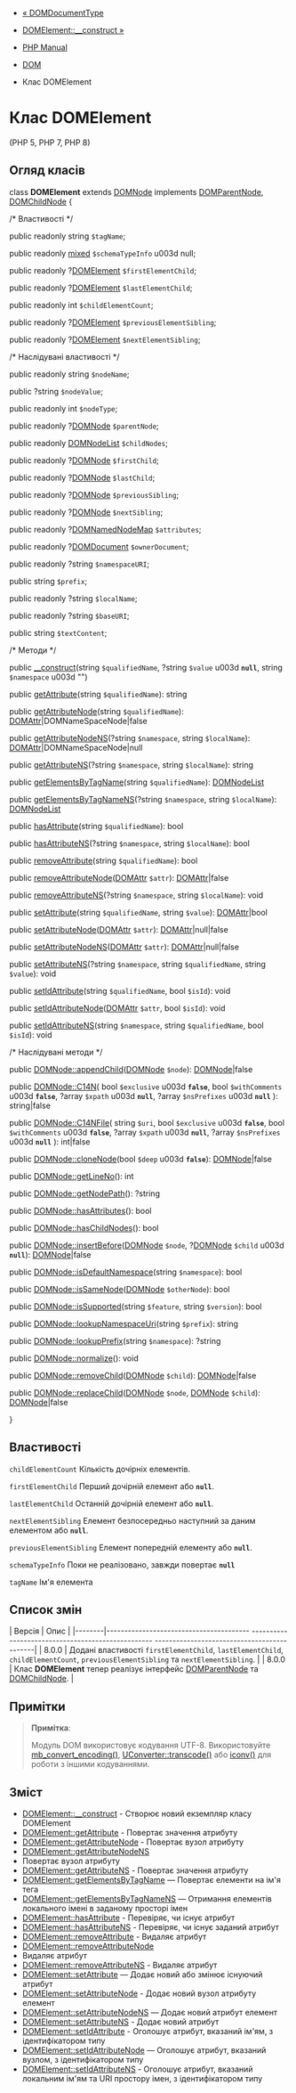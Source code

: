 - [« DOMDocumentType](class.domdocumenttype.md)
- [DOMElement::\_\_construct »](domelement.construct.md)

- [PHP Manual](index.md)
- [DOM](book.dom.md)
- Клас DOMElement

# Клас DOMElement

(PHP 5, PHP 7, PHP 8)

## Огляд класів

class **DOMElement** extends [DOMNode](class.domnode.md) implements
[DOMParentNode](class.domparentnode.md),
[DOMChildNode](class.domchildnode.md) {

/\* Властивості \*/

public readonly string `$tagName`;

public readonly
[mixed](language.types.declarations.md#language.types.declarations.mixed)
`$schemaTypeInfo` u003d null;

public readonly ?[DOMElement](class.domelement.md)
`$firstElementChild`;

public readonly ?[DOMElement](class.domelement.md)
`$lastElementChild`;

public readonly int `$childElementCount`;

public readonly ?[DOMElement](class.domelement.md)
`$previousElementSibling`;

public readonly ?[DOMElement](class.domelement.md)
`$nextElementSibling`;

/\* Наслідувані властивості \*/

public readonly string `$nodeName`;

public ?string `$nodeValue`;

public readonly int `$nodeType`;

public readonly ?[DOMNode](class.domnode.md) `$parentNode`;

public readonly [DOMNodeList](class.domnodelist.md) `$childNodes`;

public readonly ?[DOMNode](class.domnode.md) `$firstChild`;

public readonly ?[DOMNode](class.domnode.md) `$lastChild`;

public readonly ?[DOMNode](class.domnode.md) `$previousSibling`;

public readonly ?[DOMNode](class.domnode.md) `$nextSibling`;

public readonly ?[DOMNamedNodeMap](class.domnamednodemap.md)
`$attributes`;

public readonly ?[DOMDocument](class.domdocument.md) `$ownerDocument`;

public readonly ?string `$namespaceURI`;

public string `$prefix`;

public readonly ?string `$localName`;

public readonly ?string `$baseURI`;

public string `$textContent`;

/\* Методи \*/

public [\_\_construct](domelement.construct.md)(string
`$qualifiedName`, ?string `$value` u003d **`null`**, string `$namespace` u003d
"")

public [getAttribute](domelement.getattribute.md)(string
`$qualifiedName`): string

public [getAttributeNode](domelement.getattributenode.md)(string
`$qualifiedName`):
[DOMAttr](class.domattr.md)\|DOMNameSpaceNode\|false

public [getAttributeNodeNS](domelement.getattributenodens.md)(?string
`$namespace`, string `$localName`):
[DOMAttr](class.domattr.md)\|DOMNameSpaceNode\|null

public [getAttributeNS](domelement.getattributens.md)(?string
`$namespace`, string `$localName`): string

public
[getElementsByTagName](domelement.getelementsbytagname.md)(string
`$qualifiedName`): [DOMNodeList](class.domnodelist.md)

public
[getElementsByTagNameNS](domelement.getelementsbytagnamens.md)(?string
`$namespace`, string `$localName`):
[DOMNodeList](class.domnodelist.md)

public [hasAttribute](domelement.hasattribute.md)(string
`$qualifiedName`): bool

public [hasAttributeNS](domelement.hasattributens.md)(?string
`$namespace`, string `$localName`): bool

public [removeAttribute](domelement.removeattribute.md)(string
`$qualifiedName`): bool

public
[removeAttributeNode](domelement.removeattributenode.md)([DOMAttr](class.domattr.md)
`$attr`): [DOMAttr](class.domattr.md)\|false

public [removeAttributeNS](domelement.removeattributens.md)(?string
`$namespace`, string `$localName`): void

public [setAttribute](domelement.setattribute.md)(string
`$qualifiedName`, string `$value`): [DOMAttr](class.domattr.md)\|bool

public
[setAttributeNode](domelement.setattributenode.md)([DOMAttr](class.domattr.md)
`$attr`): [DOMAttr](class.domattr.md)\|null\|false

public
[setAttributeNodeNS](domelement.setattributenodens.md)([DOMAttr](class.domattr.md)
`$attr`): [DOMAttr](class.domattr.md)\|null\|false

public [setAttributeNS](domelement.setattributens.md)(?string
`$namespace`, string `$qualifiedName`, string `$value`): void

public [setIdAttribute](domelement.setidattribute.md)(string
`$qualifiedName`, bool `$isId`): void

public
[setIdAttributeNode](domelement.setidattributenode.md)([DOMAttr](class.domattr.md)
`$attr`, bool `$isId`): void

public [setIdAttributeNS](domelement.setidattributens.md)(string
`$namespace`, string `$qualifiedName`, bool `$isId`): void

/\* Наслідувані методи \*/

public
[DOMNode::appendChild](domnode.appendchild.md)([DOMNode](class.domnode.md)
`$node`): [DOMNode](class.domnode.md)\|false

public [DOMNode::C14N](domnode.c14n.md)(
bool `$exclusive` u003d **`false`**,
bool `$withComments` u003d **`false`**,
?array `$xpath` u003d **`null`**,
?array `$nsPrefixes` u003d **`null`**
): string\|false

public [DOMNode::C14NFile](domnode.c14nfile.md)(
string `$uri`,
bool `$exclusive` u003d **`false`**,
bool `$withComments` u003d **`false`**,
?array `$xpath` u003d **`null`**,
?array `$nsPrefixes` u003d **`null`**
): int\|false

public [DOMNode::cloneNode](domnode.clonenode.md)(bool `$deep` u003d
**`false`**): [DOMNode](class.domnode.md)\|false

public [DOMNode::getLineNo](domnode.getlineno.md)(): int

public [DOMNode::getNodePath](domnode.getnodepath.md)(): ?string

public [DOMNode::hasAttributes](domnode.hasattributes.md)(): bool

public [DOMNode::hasChildNodes](domnode.haschildnodes.md)(): bool

public
[DOMNode::insertBefore](domnode.insertbefore.md)([DOMNode](class.domnode.md)
`$node`, ?[DOMNode](class.domnode.md) `$child` u003d **`null`**):
[DOMNode](class.domnode.md)\|false

public
[DOMNode::isDefaultNamespace](domnode.isdefaultnamespace.md)(string
`$namespace`): bool

public
[DOMNode::isSameNode](domnode.issamenode.md)([DOMNode](class.domnode.md)
`$otherNode`): bool

public [DOMNode::isSupported](domnode.issupported.md)(string
`$feature`, string `$version`): bool

public
[DOMNode::lookupNamespaceUri](domnode.lookupnamespaceuri.md)(string
`$prefix`): string

public [DOMNode::lookupPrefix](domnode.lookupprefix.md)(string
`$namespace`): ?string

public [DOMNode::normalize](domnode.normalize.md)(): void

public
[DOMNode::removeChild](domnode.removechild.md)([DOMNode](class.domnode.md)
`$child`): [DOMNode](class.domnode.md)\|false

public
[DOMNode::replaceChild](domnode.replacechild.md)([DOMNode](class.domnode.md)
`$node`, [DOMNode](class.domnode.md) `$child`):
[DOMNode](class.domnode.md)\|false

}

## Властивості

`childElementCount`
Кількість дочірніх елементів.

`firstElementChild`
Перший дочірній елемент або **`null`**.

`lastElementChild`
Останній дочірній елемент або **`null`**.

`nextElementSibling`
Елемент безпосередньо наступний за даним елементом або **`null`**.

`previousElementSibling`
Елемент попередній елементу або **`null`**.

`schemaTypeInfo`
Поки не реалізовано, завжди повертає **`null`**

`tagName`
Ім'я елемента

## Список змін

| Версія | Опис |
|--------|---------------------------------------- -------------------------------------------------- --------------------------------------------|
| 8.0.0 | Додані властивості `firstElementChild`, `lastElementChild`, `childElementCount`, `previousElementSibling` та `nextElementSibling`. |
| 8.0.0 | Клас **DOMElement** тепер реалізує інтерфейс [DOMParentNode](class.domparentnode.md) та [DOMChildNode](class.domchildnode.md). |

## Примітки

> **Примітка**:
>
> Модуль DOM використовує кодування UTF-8. Використовуйте
> [mb_convert_encoding()](function.mb-convert-encoding.md),
> [UConverter::transcode()](uconverter.transcode.md) або
> [iconv()](function.iconv.md) для роботи з іншими кодуваннями.

## Зміст

- [DOMElement::\_\_construct](domelement.construct.md) - Створює
новий екземпляр класу DOMElement
- [DOMElement::getAttribute](domelement.getattribute.md) -
Повертає значення атрибуту
- [DOMElement::getAttributeNode](domelement.getattributenode.md) -
Повертає вузол атрибуту
- [DOMElement::getAttributeNodeNS](domelement.getattributenodens.md)
- Повертає вузол атрибуту
- [DOMElement::getAttributeNS](domelement.getattributens.md) -
Повертає значення атрибуту
- [DOMElement::getElementsByTagName](domelement.getelementsbytagname.md)
— Повертає елементи на ім'я тега
- [DOMElement::getElementsByTagNameNS](domelement.getelementsbytagnamens.md)
— Отримання елементів локального імені в заданому просторі
імен
- [DOMElement::hasAttribute](domelement.hasattribute.md) -
Перевіряє, чи існує атрибут
- [DOMElement::hasAttributeNS](domelement.hasattributens.md) -
Перевіряє, чи існує заданий атрибут
- [DOMElement::removeAttribute](domelement.removeattribute.md) -
Видаляє атрибут
- [DOMElement::removeAttributeNode](domelement.removeattributenode.md)
- Видаляє атрибут
- [DOMElement::removeAttributeNS](domelement.removeattributens.md) -
Видаляє атрибут
- [DOMElement::setAttribute](domelement.setattribute.md) — Додає
новий або змінює існуючий атрибут
- [DOMElement::setAttributeNode](domelement.setattributenode.md) -
Додає новий вузол атрибуту елемент
- [DOMElement::setAttributeNodeNS](domelement.setattributenodens.md)
— Додає новий атрибут елемент
- [DOMElement::setAttributeNS](domelement.setattributens.md) -
Додає новий атрибут
- [DOMElement::setIdAttribute](domelement.setidattribute.md) -
Оголошує атрибут, вказаний ім'ям, з ідентифікатором типу
- [DOMElement::setIdAttributeNode](domelement.setidattributenode.md)
— Оголошує атрибут, вказаний вузлом, з ідентифікатором типу
- [DOMElement::setIdAttributeNS](domelement.setidattributens.md) -
Оголошує атрибут, вказаний локальним ім'ям та URI простору
імен, з ідентифікатором типу
